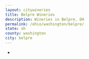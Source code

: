 ```yaml
---
layout: citywineries
title: Belpre Wineries
description: Wineries in Belpre, OH
permalink: /ohio/washington/belpre/
state: oh
county: washington
city: belpre
---
```

-
